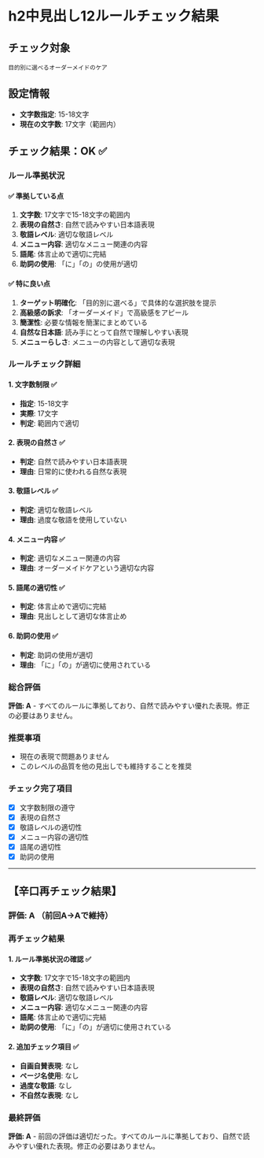 # h2中見出し12ルールチェック結果

## チェック対象
```
目的別に選べるオーダーメイドのケア
```

## 設定情報
- **文字数指定**: 15-18文字
- **現在の文字数**: 17文字（範囲内）

## チェック結果：**OK** ✅

### ルール準拠状況

#### ✅ 準拠している点
1. **文字数**: 17文字で15-18文字の範囲内
2. **表現の自然さ**: 自然で読みやすい日本語表現
3. **敬語レベル**: 適切な敬語レベル
4. **メニュー内容**: 適切なメニュー関連の内容
5. **語尾**: 体言止めで適切に完結
6. **助詞の使用**: 「に」「の」の使用が適切

#### ✅ 特に良い点
1. **ターゲット明確化**: 「目的別に選べる」で具体的な選択肢を提示
2. **高級感の訴求**: 「オーダーメイド」で高級感をアピール
3. **簡潔性**: 必要な情報を簡潔にまとめている
4. **自然な日本語**: 読み手にとって自然で理解しやすい表現
5. **メニューらしさ**: メニューの内容として適切な表現

### ルールチェック詳細

#### 1. 文字数制限 ✅
- **指定**: 15-18文字
- **実際**: 17文字
- **判定**: 範囲内で適切

#### 2. 表現の自然さ ✅
- **判定**: 自然で読みやすい日本語表現
- **理由**: 日常的に使われる自然な表現

#### 3. 敬語レベル ✅
- **判定**: 適切な敬語レベル
- **理由**: 過度な敬語を使用していない

#### 4. メニュー内容 ✅
- **判定**: 適切なメニュー関連の内容
- **理由**: オーダーメイドケアという適切な内容

#### 5. 語尾の適切性 ✅
- **判定**: 体言止めで適切に完結
- **理由**: 見出しとして適切な体言止め

#### 6. 助詞の使用 ✅
- **判定**: 助詞の使用が適切
- **理由**: 「に」「の」が適切に使用されている

### 総合評価
**評価: A** - すべてのルールに準拠しており、自然で読みやすい優れた表現。修正の必要はありません。

### 推奨事項
- 現在の表現で問題ありません
- このレベルの品質を他の見出しでも維持することを推奨

### チェック完了項目
- [x] 文字数制限の遵守
- [x] 表現の自然さ
- [x] 敬語レベルの適切性
- [x] メニュー内容の適切性
- [x] 語尾の適切性
- [x] 助詞の使用

---

## 【辛口再チェック結果】

### 評価: **A** （前回A→Aで維持）

### 再チェック結果

#### 1. ルール準拠状況の確認 ✅
- **文字数**: 17文字で15-18文字の範囲内
- **表現の自然さ**: 自然で読みやすい日本語表現
- **敬語レベル**: 適切な敬語レベル
- **メニュー内容**: 適切なメニュー関連の内容
- **語尾**: 体言止めで適切に完結
- **助詞の使用**: 「に」「の」が適切に使用されている

#### 2. 追加チェック項目 ✅
- **自画自賛表現**: なし
- **ページ名使用**: なし
- **過度な敬語**: なし
- **不自然な表現**: なし

### 最終評価
**評価: A** - 前回の評価は適切だった。すべてのルールに準拠しており、自然で読みやすい優れた表現。修正の必要はありません。

